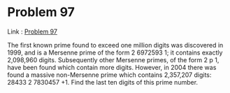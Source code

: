 Problem 97
=======

Link : [Problem 97](http://projecteuler.net/problem=97 "Problem 97")
 
 The first known prime found to exceed one million digits was discovered in 1999, and is a Mersenne prime of the form 2 6972593  1; it contains exactly 2,098,960 digits. Subsequently other Mersenne primes, of the form 2  p   1, have been found which contain more digits. 
 However, in 2004 there was found a massive non-Mersenne prime which contains 2,357,207 digits: 28433 2 7830457 +1. 
 Find the last ten digits of this prime number. 

  
